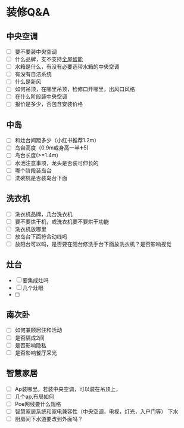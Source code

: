 # 装修Q&A
## 中央空调
- [ ] 要不要装中央空调
- [ ] 什么品牌，支不支持[全屋智能](#智慧家居)
- [ ] 水箱是什么，有没有必要选带水箱的中央空调
- [ ] 有没有自洁系统
- [ ] 什么是新风
- [ ] 如何吊顶，在哪里吊顶，检修口开哪里，出风口风格
- [ ] 在什么阶段装中央空调
- [ ] 报价是多少，否包含安装价格
## 中岛
- [ ] 和灶台间距多少（小红书推荐1.2m）
- [ ] 岛台高度（0.9m或身高一半➕5)
- [ ] 岛台长度(>=1.4m)
- [ ] 水池注意事项，龙头是否装可伸长的
- [ ] 哪个阶段装岛台
- [ ] 洗碗机是否装岛台下面
## 洗衣机
- [ ] 洗衣机品牌，几台洗衣机
- [ ] 要不要烘干机，或洗衣机要不要烘干功能
- [ ] 洗衣机放哪里
- [ ] 放岛台下面符合动线吗
- [ ] 放阳台可以吗，是否要在阳台修洗手台下面放洗衣机？是否影响视觉
## 灶台
- [ ] 要集成灶吗
- [ ] 几个灶眼
- [ ] 
## 南次卧
- [ ] 如何兼顾居住和活动
- [ ] 是否隔成2间
- [ ] 是否影响隐私
- [ ] 是否影响餐厅采光
## 智慧家居
- [ ] Ap装哪里。若装中央空调，可以装在吊顶上，
- [ ] 几个ap,布局如何
- [ ] Poe网线要什么规格
- [ ] 智慧家居系统和家电兼容性（中央空调，电视，灯光，入户门等）
下水
- [ ] 厨房间下水道要改到外面吗？
